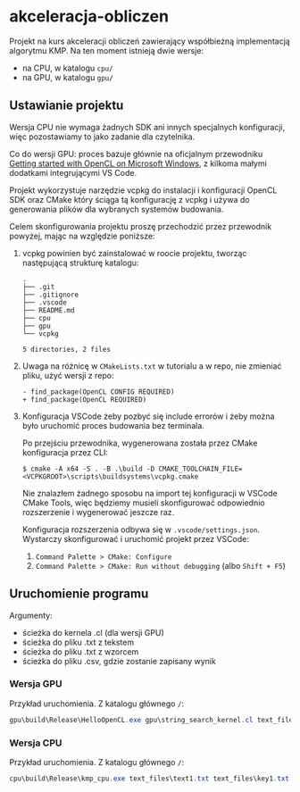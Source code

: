 # akceleracja-obliczen

Projekt na kurs akceleracji obliczeń zawierający współbieżną implementacją algorytmu KMP. Na ten moment istnieją dwie
wersje:

- na CPU, w katalogu `cpu/`
- na GPU, w katalogu `gpu/`

## Ustawianie projektu

Wersja CPU nie wymaga żadnych SDK ani innych specjalnych konfiguracji, więc pozostawiamy to jako zadanie dla czytelnika.

Co do wersji GPU: proces bazuje głównie na oficjalnym przewodniku [Getting started with OpenCL on Microsoft
Windows](https://github.com/KhronosGroup/OpenCL-Guide/blob/main/chapters/getting_started_windows.md), z kilkoma małymi
dodatkami integrującymi VS Code.

Projekt wykorzystuje narzędzie vcpkg do instalacji i konfiguracji OpenCL SDK oraz CMake który ściąga tą konfigurację z
vcpkg i używa do generowania plików dla wybranych systemów budowania.

Celem skonfigurowania projektu proszę przechodzić przez przewodnik powyżej, mając na względzie poniższe:

1. vcpkg powinien być zainstalować w roocie projektu, tworząc następującą strukturę katalogu:
    ```
    .
    ├── .git
    ├── .gitignore
    ├── .vscode
    ├── README.md
    ├── cpu
    ├── gpu
    └── vcpkg

    5 directories, 2 files
    ```

2. Uwaga na różnicę w `CMakeLists.txt` w tutorialu a w repo, nie zmieniać pliku, użyć wersji z repo:
    ```
    - find_package(OpenCL CONFIG REQUIRED)
    + find_package(OpenCL REQUIRED)
    ```

3. Konfiguracja VSCode żeby pozbyć się include errorów i żeby można było
   uruchomić proces budowania bez terminala.

    Po przejściu przewodnika, wygenerowana została przez CMake konfiguracja przez CLI:
    ```
    $ cmake -A x64 -S . -B .\build -D CMAKE_TOOLCHAIN_FILE=<VCPKGROOT>\scripts\buildsystems\vcpkg.cmake
    ```
    Nie znalazłem żadnego sposobu na import tej konfiguracji w VSCode CMake Tools, więc będziemy musieli skonfigurować
    odpowiednio rozszerzenie i wygenerować jeszcze raz.

    Konfiguracja rozszerzenia odbywa się w `.vscode/settings.json`. Wystarczy skonfigurować i uruchomić projekt przez
    VSCode:

    1. `Command Palette > CMake: Configure`
    2. `Command Palette > CMake: Run without debugging` (albo `Shift + F5`)

## Uruchomienie programu

Argumenty: 
- ścieżka do kernela .cl (dla wersji GPU)
- ścieżka do pliku .txt z tekstem
- ścieżka do pliku .txt z wzorcem
- ścieżka do pliku .csv, gdzie zostanie zapisany wynik

### Wersja GPU

Przykład uruchomienia. Z katalogu głównego `/`:

```powershell
gpu\build\Release\HelloOpenCL.exe gpu\string_search_kernel.cl text_files\text1.txt text_files\key1.txt results\gpu-text1-key1.csv
```

### Wersja CPU

Przykład uruchomienia. Z katalogu głównego `/`:

```powershell
cpu\build\Release\kmp_cpu.exe text_files\text1.txt text_files\key1.txt results\cpu-text1-key1.csv
```
